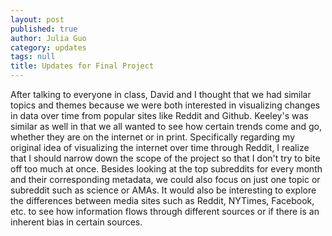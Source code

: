 ```yaml
---
layout: post
published: true
author: Julia Guo
category: updates
tags: null
title: Updates for Final Project
---
```


After talking to everyone in class, David and I thought that we had similar topics and themes because we were both interested in visualizing changes in data over time from popular sites like Reddit and Github. Keeley's was similar as well in that we all wanted to see how certain trends come and go, whether they are on the internet or in print. Specifically regarding my original idea of visualizing the internet over time through Reddit, I realize that I should narrow down the scope of the project so that I don't try to bite off too much at once. Besides looking at the top subreddits for every month and their corresponding metadata, we could also focus on just one topic or subreddit such as science or AMAs. It would also be interesting to explore the differences between media sites such as Reddit, NYTimes, Facebook, etc. to see how information flows through different sources or if there is an inherent bias in certain sources.